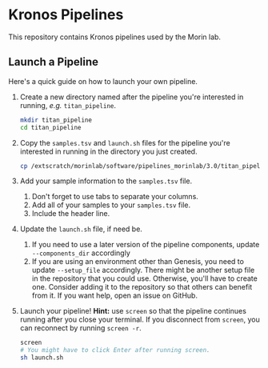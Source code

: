 # Kronos Pipelines

This repository contains Kronos pipelines used by the Morin lab. 

## Launch a Pipeline

Here's a quick guide on how to launch your own pipeline. 

1. Create a new directory named after the pipeline you're interested in running, _e.g._ `titan_pipeline`. 

	```bash
	mkdir titan_pipeline
	cd titan_pipeline
	```

2. Copy the `samples.tsv` and `launch.sh` files for the pipeline you're interested in running in the directory you just created. 
	
	```bash
	cp /extscratch/morinlab/software/pipelines_morinlab/3.0/titan_pipeline/{samples.tsv,launch.sh} .
	```
	
3. Add your sample information to the `samples.tsv` file. 

	1. Don't forget to use tabs to separate your columns.
	2. Add all of your samples to your `samples.tsv` file. 
	3. Include the header line. 

4. Update the `launch.sh` file, if need be. 

	1. If you need to use a later version of the pipeline components, update `--components_dir` accordingly
	2. If you are using an environment other than Genesis, you need to update `--setup_file` accordingly. There might be another setup file in the repository that you could use. Otherwise, you'll have to create one. Consider adding it to the repository so that others can benefit from it. If you want help, open an issue on GitHub. 

5. Launch your pipeline! **Hint:** use `screen` so that the pipeline continues running after you close your terminal. If you disconnect from `screen`, you can reconnect by running `screen -r`. 

	```bash
	screen
	# You might have to click Enter after running screen.
	sh launch.sh
	```
